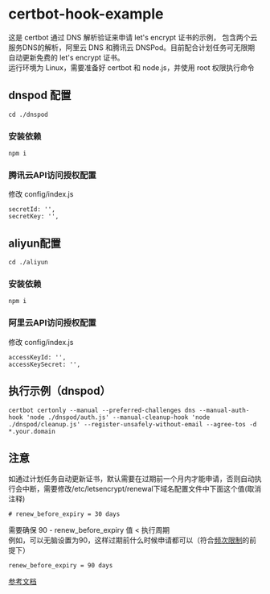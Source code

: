 # certbot-hook-example

这是 certbot 通过 DNS 解析验证来申请 let's encrypt 证书的示例，
包含两个云服务DNS的解析，阿里云 DNS 和腾讯云 DNSPod。目前配合计划任务可无限期自动更新免费的 let's encrypt 证书。  
运行环境为 Linux，需要准备好 certbot 和 node.js，并使用 root 权限执行命令  
## dnspod 配置  
```
cd ./dnspod
```
### 安装依赖
```
npm i
```
### 腾讯云API访问授权配置 
修改 config/index.js
```
secretId: '',
secretKey: '',
```

## aliyun配置  
```
cd ./aliyun
```
### 安装依赖
```
npm i
```
### 阿里云API访问授权配置
修改 config/index.js
```
accessKeyId: '',
accessKeySecret: '',
```

## 执行示例（dnspod）
```
certbot certonly --manual --preferred-challenges dns --manual-auth-hook 'node ./dnspod/auth.js' --manual-cleanup-hook 'node ./dnspod/cleanup.js' --register-unsafely-without-email --agree-tos -d *.your.domain
```

## 注意
如通过计划任务自动更新证书，默认需要在过期前一个月内才能申请，否则自动执行会中断，需要修改/etc/letsencrypt/renewal下域名配置文件中下面这个值(取消注释)

```
# renew_before_expiry = 30 days
```

需要确保 90 - renew_before_expiry 值 < 执行周期  
例如，可以无脑设置为90，这样过期前什么时候申请都可以（符合[频次限制](https://letsencrypt.org/zh-cn/docs/rate-limits/)的前提下）

```
renew_before_expiry = 90 days
```

[参考文档](https://certbot.eff.org/docs/using.html#pre-and-post-validation-hooks)
